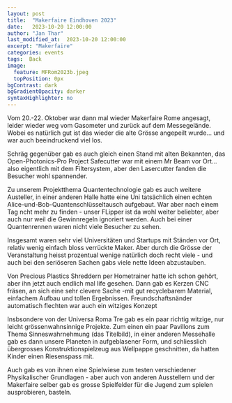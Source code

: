 ```yaml
---
layout: post
title:  "Makerfaire Eindhoven 2023"
date:   2023-10-20 12:00:00
author: "Jan Thar"
last_modified_at:  2023-10-20 12:00:00
excerpt: "Makerfaire"
categories: events
tags:  Back
image:
  feature: MFRom2023b.jpeg
  topPosition: 0px
bgContrast: dark
bgGradientOpacity: darker
syntaxHighlighter: no
---
```

Vom 20.-22. Oktober war dann mal wieder Makerfaire Rome angesagt, leider wieder weg vom Gasometer und zurück auf dem Messegelände.
Wobei es natürlich gut ist das wieder die alte Grösse angepeilt wurde... und war auch beeindruckend viel los.

<div class="img img--fullContainer img--14xLeading" style="background-image: url({{ site.baseurl_posts_img }}MFRom2023f.jpeg);"></div>

Schräg gegenüber gab es auch gleich einen Stand mit alten Bekannten, das Open-Photonics-Pro Project Safecutter war mit einem Mr Beam vor Ort... also eigentlich mit dem Filtersystem, aber den Lasercutter fanden die Besucher wohl spannender.

Zu unserem Projektthema Quantentechnologie gab es auch weitere Austeller, in einer anderen Halle hatte eine Uni tatsächlich einen echten Alice-und-Bob-Quantenschlüsseltausch aufgebaut.
War aber nach einem Tag ncht mehr zu finden - unser FLipper ist da wohl weiter beliebter, aber auch nur weil die Gewinnregeln ignoriert werden.
Auch bei einer Quantenrennen waren nicht viele Besucher zu sehen.

Insgesamt waren sehr viel Universitäten und Startups mit Ständen vor Ort, relativ wenig einfach bloss verrückte Maker. 
Aber durch die Grösse der Veranstaltung heisst prozentual wenige natürlich doch recht viele - und auch bei den seriöseren Sachen gabs viele nette Ideen abzustauben.

Von Precious Plastics Shreddern per Hometrainer hatte ich schon gehört, aber ihn jetzt auch endlich mal life gesehen. 
Dann gab es Kerzen CNC fräsen, an sich eine sehr clevere Sache  -mit gut recyclebarem Material, einfachem Aufbau und tollen Ergebnissen.
Freundschaftsnänder automatisch flechten war auch ein witziges Konzept

Insbsondere von der Universa Roma Tre gab es ein paar richtig witzige, nur leicht grössenwahnsinnige Projekte. 
Zum einen ein paar Pavillons zum Thema Sinneswahrnehmung (das Titelbild), in einer anderen Messehalle gab es dann unsere Planeten in aufgeblasener Form, und schliesslich übergrosses Konstruktionspielzeug aus Wellpappe geschnitten, da hatten Kinder einen Riesenspass mit.

<div class="img img--fullContainer img--14xLeading" style="background-image: url({{ site.baseurl_posts_img }}MFRom2023c.jpeg);"></div>

Auch gab es von ihnen eine Spielwiese zum testen verschiedener Physikalischer Grundlagen - aber auch von anderen Ausstellern und der Makerfaire selber  gab es grosse Spielfelder für die Jugend zum spielen ausprobieren, basteln.

